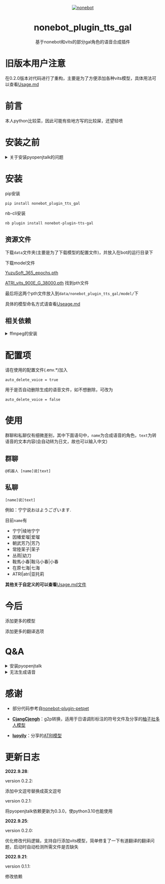 
<p align="center">
  <a href="https://v2.nonebot.dev/"><img src="https://v2.nonebot.dev/logo.png" width="200" height="200" alt="nonebot"></a>
</p>

<div align="center">

# nonebot_plugin_tts_gal

基于nonebot和vits的部分gal角色的语音合成插件

</div>

# 旧版本用户注意
在0.2.0版本对代码进行了重构，主要是为了方便添加各种vits模型，具体用法可以查看[Usage.md](https://github.com/dpm12345/nonebot_plugin_tts_gal/blob/master/Usage.md)

# 前言

本人python比较菜，因此可能有些地方写的比较屎，还望轻喷


# 安装之前

<details>
<summary>关于安装pyopenjtalk的问题</summary> 


如果先前已经安装了pyopenjtalk，该内容可以直接忽略

可能由于缺少cmake和MSVC造成的，需要在本机安装

如果你不清楚自己有没有，可以先尝试安装，如果出现了以上报错，可以再回来阅读一下解决方案

## Windows

### 第一步 安装Visual Studio

在Visual Studio的官网下载安装器,[VS2022点击此处下载](https://visualstudio.microsoft.com/zh-hans/thank-you-downloading-visual-studio/?sku=Community&channel=Release&version=VS2022&source=VSLandingPage&cid=2030&passive=false)

### 第二步 下载相关工具

下载后点击，进入如图所示先点击修改，然后选择如图所示的项目

<img src="./images/nonebot_plugin_tts_gal_1.jpg" alt="图1" style="zoom:50%;" />

<img src="./images/nonebot_plugin_tts_gal_2.jpg" alt="图2" style="zoom:50%;" />

### 第三步 设置环境变量

下载好后，在安装目录中找到cmake和MSVC的bin目录

下面是参考目录,前面的目录即为之前强调的路径

```
E:\Program Files (x86)\Microsoft Visual Studio\2022\Community\Common7\IDE\CommonExtensions\Microsoft\CMake\CMake\bin

E:\Program Files (x86)\Microsoft Visual Studio\2022\Community\VC\Tools\MSVC\14.32.31326\bin\Hostx86\x64

```

将这两个目录添加到环境变量中

这样，windows安装pyopenjtalk的前置依赖便解决了

## Linux

Linux如出现以下情况

<img src="./images/nonebot_plugin_tts_gal_4.jpg" alt="图4" style="zoom:50%;" />

原因为缺少cmake工具，可以使用apt命令下载安装

```
sudo apt install cmake
```

安装好后便可安装pyopenjtalk
</details>

# 安装

pip安装

```
pip install nonebot_plugin_tts_gal
```

nb-cli安装

```
nb plugin install nonebot-plugin-tts-gal
```



## 资源文件

下载`data`文件夹(主要是为了下载模型的配置文件)，并放入在bot的运行目录下

下载model文件

[YuzuSoft_365_epochs.pth](https://sjtueducn-my.sharepoint.com/:u:/g/personal/cjang_cjengh_sjtu_edu_cn/EXTQrTj-UJpItH3BmgIUvhgBNZk88P1tT_7GPNr4yegNyw?e=5mcwgl)

[ATRI_vits_900E_G_38000.pth](https://pan.baidu.com/s/1_vhOx50OE5R4bE02ZMe9GA?pwd=9jo4)
找到pth文件

最后将这两个pth文件放入到`data/nonebot_plugin_tts_gal/model/`下

具体的模型命名方式请查看[Useage.md](https://github.com/dpm12345/nonebot_plugin_tts_gal/blob/master/Usage.md)

## 相关依赖

<details>
<summary>ffmpeg的安装</summary> 

  
**Windows**

在ffmpeg官网[下载](https://github.com/BtbN/FFmpeg-Builds/releases),选择对应的版本，下载后解压，并将位于`bin`目录添加到环境变量中

其他具体细节可自行搜索

**Linux**

Ubuntu下

```
apt-get install ffmpeg
```

或者下载源码安装(具体可搜索相关教程)

</details>

# 配置项

请在使用的配置文件(.env.*)加入

```
auto_delete_voice = true
```

用于是否自动删除生成的语音文件，如不想删除，可改为

```
auto_delete_voice = false
```


# 使用

群聊和私聊仅有细微差别，其中下面语句中，`name`为合成语音的角色，`text`为转语音的文本内容(会自动转为日文，故也可以输入中文)

## 群聊

`@机器人 [name]说[text]`

## 私聊

`[name]说[text]`

例如：宁宁说おはようございます.

目前`name`有

- 宁宁|绫地宁宁
- 因幡爱瑠|爱瑠
- 朝武芳乃|芳乃
- 常陸茉子|茉子
- 丛雨|幼刀
- 鞍馬小春|鞍马小春|小春
- 在原七海|七海
- ATRI|atri|亚托莉

**其他关于自定义的可以查看**[Usage.md文件](https://github.com/dpm12345/nonebot_plugin_tts_gal/blob/master/Usage.md)


# 今后

添加更多的模型

添加更多的翻译选项


# Q&A

<details>
<summary>安装pyopenjtalk</summary> 

如果出现如下错误

<img src="./images/nonebot_plugin_tts_gal_3.jpg" alt="图3" style="zoom:80%;" />

请参考上面的安装之前的说明

</details>

<details>
<summary>无法生成语音</summary> 

如果出现下载open_jtalk的错误信息，可以再次尝试，如果实在不行，可以使用`pip install openjtalk`

</details>

# 感谢

+ 部分代码参考自[nonebot-plugin-petpet](https://github.com/noneplugin/nonebot-plugin-petpet)

+ **[CjangCjengh](https://github.com/CjangCjengh/)**：g2p转换，适用于日语调形标注的符号文件及分享的[柚子社多人模型](https://github.com/CjangCjengh/TTSModels)
+ **[luoyily](https://github.com/luoyily)**：分享的[ATRI模型](https://pan.baidu.com/s/1_vhOx50OE5R4bE02ZMe9GA?pwd=9jo4)

# 更新日志
**2022.9.28**:

version 0.2.2:

添加中文逗号替换成英文逗号

 version 0.2.1:
 
 将pyopenjtalk依赖更新为0.3.0，使python3.10也能使用

**2022.9.25**:

version 0.2.0:

优化修改代码逻辑，支持自行添加vits模型，简单修复了一下有道翻译的翻译问题，启动时自动检测所需文件是否缺失

**2022.9.21**:

version 0.1.1:

修改依赖


